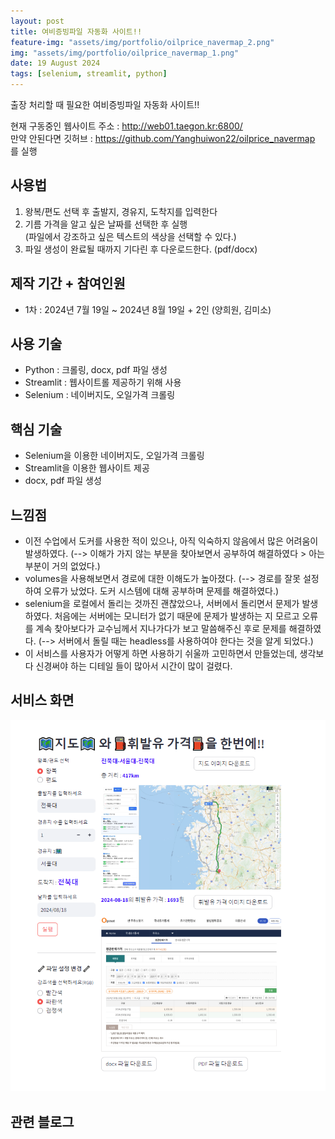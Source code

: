 ```yaml
---
layout: post
title: 여비증빙파일 자동화 사이트!!
feature-img: "assets/img/portfolio/oilprice_navermap_2.png"
img: "assets/img/portfolio/oilprice_navermap_1.png"
date: 19 August 2024
tags: [selenium, streamlit, python] 
---
```


출장 처리할 때 필요한 여비증빙파일 자동화 사이트!!

현재 구동중인 웹사이트 주소 : http://web01.taegon.kr:6800/ <br>
만약 안된다면 깃허브 : https://github.com/Yanghuiwon22/oilprice_navermap 를 실행

## 사용법
1. 왕복/편도 선택 후 출발지, 경유지, 도착지를 입력한다
2. 기름 가격을 알고 싶은 날짜를 선택한 후 실행<br>
   (파일에서 강조하고 싶은 텍스트의 색상을 선택할 수 있다.)
3. 파일 생성이 완료될 때까지 기다린 후 다운로드한다. (pdf/docx)


## 제작 기간 + 참여인원
- 1차 : 2024년 7월 19일 ~ 2024년 8월 19일 + 2인 (양희원, 김미소)

## 사용 기술
- Python : 크롤링, docx, pdf 파일 생성
- Streamlit : 웹사이트롤 제공하기 위해 사용
- Selenium : 네이버지도, 오일가격 크롤링

[//]: # (## ERD)

[//]: # (![ERD]&#40;../assets/img/portfolio/oilprice_navermap_3.png&#41;)

## 핵심 기술
- Selenium을 이용한 네이버지도, 오일가격 크롤링
- Streamlit을 이용한 웹사이트 제공
- docx, pdf 파일 생성

## 느낌점
- 이전 수업에서 도커를 사용한 적이 있으나, 아직 익숙하지 않음에서 많은 어려움이 발생하였다.
  (--> 이해가 가지 않는 부분을 찾아보면서 공부하여 해결하였다 > 아는 부분이 거의 없었다.)
- volumes을 사용해보면서 경로에 대한 이해도가 높아졌다.
  (--> 경로를 잘못 설정하여 오류가 났었다. 도커 시스템에 대해 공부하며 문제를 해결하였다.)
- selenium을 로컬에서 돌리는 것까진 괜찮았으나, 서버에서 돌리면서 문제가 발생하였다.
  처음에는 서버에는 모니터가 없기 때문에 문제가 발생하는 지 모르고 오류를 계속 찾아보다가
  교수님께서 지나가다가 보고 말씀해주신 후로 문제를 해결하였다.
  (--> 서버에서 돌릴 때는 headless를 사용하여야 한다는 것을 알게 되었다.)
- 이 서비스를 사용자가 어떻게 하면 사용하기 쉬울까 고민하면서 만들었는데, 생각보다 신경써야 하는 디테일
들이 많아서 시간이 많이 걸렸다.

## 서비스 화면
![서비스 화면](../assets/img/portfolio/oilprice_navermap_4.png)

## 관련 블로그
